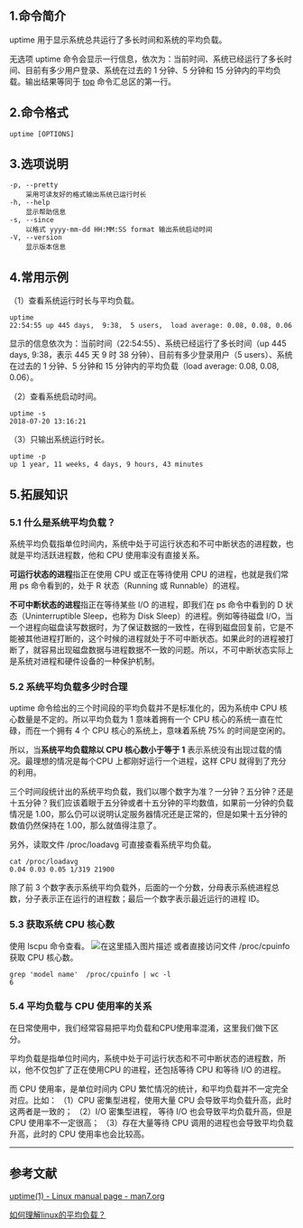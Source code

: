 ﻿## 1.命令简介
uptime 用于显示系统总共运行了多长时间和系统的平均负载。

无选项 uptime 命令会显示一行信息，依次为：当前时间、系统已经运行了多长时间、目前有多少用户登录、系统在过去的 1 分钟、5 分钟和 15 分钟内的平均负载。输出结果等同于 [top](https://dablelv.blog.csdn.net/article/details/102385811) 命令汇总区的第一行。

## 2.命令格式
```
uptime [OPTIONS]
```

## 3.选项说明
```
-p, --pretty
	采用可读友好的格式输出系统已运行时长
-h, --help
	显示帮助信息
-s, --since
	以格式 yyyy-mm-dd HH:MM:SS format 输出系统启动时间
-V, --version
	显示版本信息
```

## 4.常用示例
（1）查看系统运行时长与平均负载。
```shell
uptime
22:54:55 up 445 days,  9:38,  5 users,  load average: 0.08, 0.08, 0.06
```
显示的信息依次为：当前时间（22:54:55）、系统已经运行了多长时间（up 445 days,  9:38，表示 445 天 9 时 38 分钟）、目前有多少登录用户（5 users）、系统在过去的 1 分钟、5 分钟和 15 分钟内的平均负载（load average: 0.08, 0.08, 0.06）。

（2）查看系统启动时间。
```shell
uptime -s
2018-07-20 13:16:21
```
（3）只输出系统运行时长。
```shell
uptime -p
up 1 year, 11 weeks, 4 days, 9 hours, 43 minutes
```

## 5.拓展知识
### 5.1 什么是系统平均负载？
系统平均负载指单位时间内，系统中处于可运行状态和不可中断状态的进程数，也就是平均活跃进程数，他和 CPU 使用率没有直接关系。

**可运行状态的进程**指正在使用 CPU 或正在等待使用 CPU 的进程，也就是我们常用 ps 命令看到的，处于 R 状态（Running 或 Runnable）的进程。

**不可中断状态的进程**指正在等待某些 I/O 的进程，即我们在 ps 命令中看到的 D 状态（Uninterruptible Sleep，也称为 Disk Sleep）的进程。例如等待磁盘 I/O，当一个进程向磁盘读写数据时，为了保证数据的一致性，在得到磁盘回复前，它是不能被其他进程打断的，这个时候的进程就处于不可中断状态。如果此时的进程被打断了，就容易出现磁盘数据与进程数据不一致的问题。所以，不可中断状态实际上是系统对进程和硬件设备的一种保护机制。

### 5.2 系统平均负载多少时合理
uptime 命令给出的三个时间段的平均负载并不是标准化的，因为系统中 CPU 核心数量是不定的。所以平均负载为 1 意味着拥有一个 CPU 核心的系统一直在忙碌，而在一个拥有 4 个 CPU 核心的系统上，意味着系统 75% 的时间是空闲的。

所以，当**系统平均负载除以 CPU 核心数小于等于 1** 表示系统没有出现过载的情况。最理想的情况是每个CPU 上都刚好运行一个进程，这样 CPU 就得到了充分的利用。

三个时间段统计出的系统平均负载，我们以哪个数字为准？一分钟？五分钟？还是十五分钟？我们应该着眼于五分钟或者十五分钟的平均数值，如果前一分钟的负载情况是 1.00，那么仍可以说明认定服务器情况还是正常的，但是如果十五分钟的数值仍然保持在 1.00，那么就值得注意了。

另外，读取文件 /proc/loadavg 可直接查看系统平均负载。
```
cat /proc/loadavg
0.04 0.03 0.05 1/319 21900
```
除了前 3 个数字表示系统平均负载外，后面的一个分数，分母表示系统进程总数，分子表示正在运行的进程数；最后一个数字表示最近运行的进程 ID。

### 5.3 获取系统 CPU 核心数
使用 lscpu 命令查看。
![在这里插入图片描述](https://img-blog.csdnimg.cn/20191009124542555.png?x-oss-process=image/watermark,type_ZmFuZ3poZW5naGVpdGk,shadow_10,text_aHR0cHM6Ly9kYWJsZWx2LmJsb2cuY3Nkbi5uZXQ=,size_16,color_FFFFFF,t_70)
或者直接访问文件  /proc/cpuinfo 获取 CPU 核心数。
```
grep 'model name'  /proc/cpuinfo | wc -l
6
```

### 5.4 平均负载与 CPU 使用率的关系
在日常使用中，我们经常容易把平均负载和CPU使用率混淆，这里我们做下区分。

平均负载是指单位时间内，系统中处于可运行状态和不可中断状态的进程数，所以，他不仅包扩了正在使用CPU 的进程，还包括等待 CPU 和等待 I/O 的进程。

而 CPU 使用率，是单位时间内 CPU 繁忙情况的统计，和平均负载并不一定完全对应。比如：
（1）CPU 密集型进程，使用大量 CPU 会导致平均负载升高，此时这两者是一致的；
（2）I/O 密集型进程， 等待 I/O 也会导致平均负载升高，但是 CPU 使用率不一定很高；
（3）存在大量等待 CPU 调用的进程也会导致平均负载升高，此时的 CPU 使用率也会比较高。

---
## 参考文献
[uptime(1) - Linux manual page - man7.org](https://man7.org/linux/man-pages/man1/uptime.1.html)

[如何理解linux的平均负载？](https://www.baidu.com/link?url=MXkULYD06QP5jZKyL3eO3NxDtHimCJgWrGfpSYfqLpPzXkj-dIjV_OIF8Jnrwew3&wd=&eqid=c70b86af00017b74000000065d9d4bbe)

<Vssue title="uptime" />
